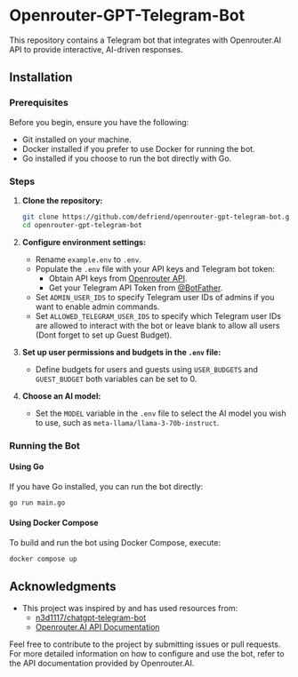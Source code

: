 # Openrouter-GPT-Telegram-Bot
This repository contains a Telegram bot that integrates with Openrouter.AI API to provide interactive, AI-driven responses.

## Installation

### Prerequisites
Before you begin, ensure you have the following:
- Git installed on your machine.
- Docker installed if you prefer to use Docker for running the bot.
- Go installed if you choose to run the bot directly with Go.

### Steps

1. **Clone the repository:**
   ```bash
   git clone https://github.com/defriend/openrouter-gpt-telegram-bot.git
   cd openrouter-gpt-telegram-bot
   ```

2. **Configure environment settings:**
    - Rename `example.env` to `.env`.
    - Populate the `.env` file with your API keys and Telegram bot token:
        - Obtain API keys from [Openrouter API](https://openrouter.ai/keys).
        - Get your Telegram API Token from [@BotFather](https://t.me/BotFather).
    - Set `ADMIN_USER_IDS` to specify Telegram user IDs of admins if you want to enable admin commands.
    - Set `ALLOWED_TELEGRAM_USER_IDS` to specify which Telegram user IDs are allowed to interact with the bot or leave blank to allow all users (Dont forget to set up Guest Budget).

3. **Set up user permissions and budgets in the `.env` file:**
    - Define budgets for users and guests using `USER_BUDGETS` and `GUEST_BUDGET` both variables can be set to 0.

4. **Choose an AI model:**
    - Set the `MODEL` variable in the `.env` file to select the AI model you wish to use, such as `meta-llama/llama-3-70b-instruct`.

### Running the Bot

#### Using Go
If you have Go installed, you can run the bot directly:
```bash
go run main.go
```

#### Using Docker Compose
To build and run the bot using Docker Compose, execute:
```bash
docker compose up
```

## Acknowledgments
- This project was inspired by and has used resources from:
    - [n3d1117/chatgpt-telegram-bot](https://github.com/n3d1117/chatgpt-telegram-bot)
    - [Openrouter.AI API Documentation](https://openrouter.ai)

Feel free to contribute to the project by submitting issues or pull requests. For more detailed information on how to configure and use the bot, refer to the API documentation provided by Openrouter.AI.

